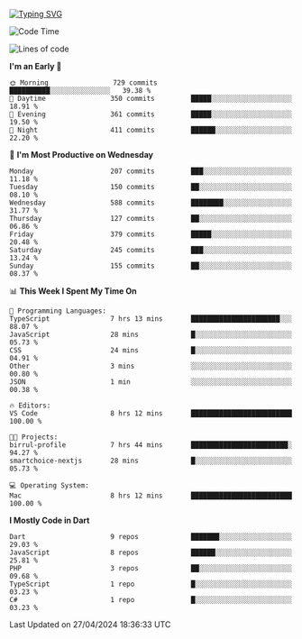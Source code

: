 
<a href="https://git.io/typing-svg"><img src="https://readme-typing-svg.demolab.com?font=Source+Code+Pro&pause=1000&random=false&width=435&lines=Hey+%F0%9F%A5%B6+iam+Yaskraz" alt="Typing SVG" /></a>
<!--START_SECTION:waka-->
![Code Time](http://img.shields.io/badge/Code%20Time-236%20hrs%2025%20mins-blue)

![Lines of code](https://img.shields.io/badge/From%20Hello%20World%20I%27ve%20Written-688.5%20thousand%20lines%20of%20code-blue)

**I'm an Early 🐤** 

```text
🌞 Morning                729 commits         ██████████░░░░░░░░░░░░░░░   39.38 % 
🌆 Daytime                350 commits         █████░░░░░░░░░░░░░░░░░░░░   18.91 % 
🌃 Evening                361 commits         █████░░░░░░░░░░░░░░░░░░░░   19.50 % 
🌙 Night                  411 commits         ██████░░░░░░░░░░░░░░░░░░░   22.20 % 
```
📅 **I'm Most Productive on Wednesday** 

```text
Monday                   207 commits         ███░░░░░░░░░░░░░░░░░░░░░░   11.18 % 
Tuesday                  150 commits         ██░░░░░░░░░░░░░░░░░░░░░░░   08.10 % 
Wednesday                588 commits         ████████░░░░░░░░░░░░░░░░░   31.77 % 
Thursday                 127 commits         ██░░░░░░░░░░░░░░░░░░░░░░░   06.86 % 
Friday                   379 commits         █████░░░░░░░░░░░░░░░░░░░░   20.48 % 
Saturday                 245 commits         ███░░░░░░░░░░░░░░░░░░░░░░   13.24 % 
Sunday                   155 commits         ██░░░░░░░░░░░░░░░░░░░░░░░   08.37 % 
```


📊 **This Week I Spent My Time On** 

```text
💬 Programming Languages: 
TypeScript               7 hrs 13 mins       ██████████████████████░░░   88.07 % 
JavaScript               28 mins             █░░░░░░░░░░░░░░░░░░░░░░░░   05.73 % 
CSS                      24 mins             █░░░░░░░░░░░░░░░░░░░░░░░░   04.91 % 
Other                    3 mins              ░░░░░░░░░░░░░░░░░░░░░░░░░   00.80 % 
JSON                     1 min               ░░░░░░░░░░░░░░░░░░░░░░░░░   00.38 % 

🔥 Editors: 
VS Code                  8 hrs 12 mins       █████████████████████████   100.00 % 

🐱‍💻 Projects: 
birrul-profile           7 hrs 44 mins       ████████████████████████░   94.27 % 
smartchoice-nextjs       28 mins             █░░░░░░░░░░░░░░░░░░░░░░░░   05.73 % 

💻 Operating System: 
Mac                      8 hrs 12 mins       █████████████████████████   100.00 % 
```

**I Mostly Code in Dart** 

```text
Dart                     9 repos             ███████░░░░░░░░░░░░░░░░░░   29.03 % 
JavaScript               8 repos             ██████░░░░░░░░░░░░░░░░░░░   25.81 % 
PHP                      3 repos             ██░░░░░░░░░░░░░░░░░░░░░░░   09.68 % 
TypeScript               1 repo              █░░░░░░░░░░░░░░░░░░░░░░░░   03.23 % 
C#                       1 repo              █░░░░░░░░░░░░░░░░░░░░░░░░   03.23 % 
```




 Last Updated on 27/04/2024 18:36:33 UTC
<!--END_SECTION:waka-->
